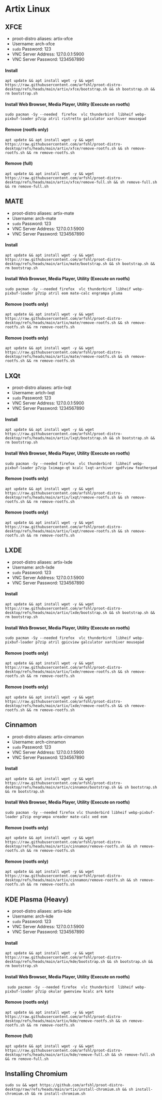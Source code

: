 # Artix Linux

## XFCE
- proot-distro aliases: artix-xfce
- Username: arch-xfce
- `sudo` Password: 123
- VNC Server Address: 127.0.0.1:5900
- VNC Server Password: 1234567890


#### Install
    apt update && apt install wget -y && wget https://raw.githubusercontent.com/arfshl/proot-distro-desktop/refs/heads/main/artix/xfce/bootstrap.sh && sh bootstrap.sh && rm bootstrap.sh

#### Install Web Browser, Media Player, Utility (Execute on rootfs)
    sudo pacman -Sy --needed  firefox  vlc thunderbird  libheif webp-pixbuf-loader p7zip atril ristretto galculator xarchiver mousepad 

#### Remove (rootfs only)
    apt update && apt install wget -y && wget https://raw.githubusercontent.com/arfshl/proot-distro-desktop/refs/heads/main/artix/xfce/remove-rootfs.sh && sh remove-rootfs.sh && rm remove-rootfs.sh
#### Remove (full)
    apt update && apt install wget -y && wget https://raw.githubusercontent.com/arfshl/proot-distro-desktop/refs/heads/main/artix/xfce/remove-full.sh && sh remove-full.sh && rm remove-full.sh    

## MATE
- proot-distro aliases: artix-mate
- Username: arch-mate
- `sudo` Password: 123
- VNC Server Address: 127.0.0.1:5900
- VNC Server Password: 1234567890


#### Install
    apt update && apt install wget -y && wget https://raw.githubusercontent.com/arfshl/proot-distro-desktop/refs/heads/main/artix/mate/bootstrap.sh && sh bootstrap.sh && rm bootstrap.sh

#### Install Web Browser, Media Player, Utility (Execute on rootfs)
    sudo pacman -Sy --needed firefox  vlc thunderbird  libheif webp-pixbuf-loader p7zip atril eom mate-calc engrampa pluma

#### Remove (rootfs only)
    apt update && apt install wget -y && wget https://raw.githubusercontent.com/arfshl/proot-distro-desktop/refs/heads/main/artix/mate/remove-rootfs.sh && sh remove-rootfs.sh && rm remove-rootfs.sh
#### Remove (rootfs only)
    apt update && apt install wget -y && wget https://raw.githubusercontent.com/arfshl/proot-distro-desktop/refs/heads/main/artix/mate/remove-rootfs.sh && sh remove-rootfs.sh && rm remove-rootfs.sh


## LXQt
- proot-distro aliases: artix-lxqt
- Username: artch-lxqt
- `sudo` Password: 123
- VNC Server Address: 127.0.0.1:5900
- VNC Server Password: 1234567890


#### Install
    apt update && apt install wget -y && wget https://raw.githubusercontent.com/arfshl/proot-distro-desktop/refs/heads/main/artix/lxqt/bootstrap.sh && sh bootstrap.sh && rm bootstrap.sh

#### Install Web Browser, Media Player, Utility (Execute on rootfs)
    sudo pacman -Sy --needed firefox  vlc thunderbird  libheif webp-pixbuf-loader p7zip lximage-qt kcalc lxqt-archiver qpdfview featherpad

#### Remove (rootfs only)
    apt update && apt install wget -y && wget https://raw.githubusercontent.com/arfshl/proot-distro-desktop/refs/heads/main/artix/lxqt/remove-rootfs.sh && sh remove-rootfs.sh && rm remove-rootfs.sh
#### Remove (rootfs only)
    apt update && apt install wget -y && wget https://raw.githubusercontent.com/arfshl/proot-distro-desktop/refs/heads/main/artix/lxqt/remove-rootfs.sh && sh remove-rootfs.sh && rm remove-rootfs.sh

    
## LXDE
- proot-distro aliases: artix-lxde
- Username: arch-lxde
- `sudo` Password: 123
- VNC Server Address: 127.0.0.1:5900
- VNC Server Password: 1234567890


#### Install
    apt update && apt install wget -y && wget https://raw.githubusercontent.com/arfshl/proot-distro-desktop/refs/heads/main/artix/lxde/bootstrap.sh && sh bootstrap.sh && rm bootstrap.sh

#### Install Web Browser, Media Player, Utility (Execute on rootfs)
    sudo pacman -Sy --needed firefox  vlc thunderbird  libheif webp-pixbuf-loader p7zip atril gpicview galculator xarchiver mousepad 

#### Remove (rootfs only)
    apt update && apt install wget -y && wget https://raw.githubusercontent.com/arfshl/proot-distro-desktop/refs/heads/main/artix/lxde/remove-rootfs.sh && sh remove-rootfs.sh && rm remove-rootfs.sh
#### Remove (rootfs only)
    apt update && apt install wget -y && wget https://raw.githubusercontent.com/arfshl/proot-distro-desktop/refs/heads/main/artix/lxde/remove-rootfs.sh && sh remove-rootfs.sh && rm remove-rootfs.sh

## Cinnamon
- proot-distro aliases: artix-cinnamon
- Username: arch-cinnamon
- `sudo` Password: 123
- VNC Server Address: 127.0.0.1:5900
- VNC Server Password: 1234567890


#### Install
    apt update && apt install wget -y && wget https://raw.githubusercontent.com/arfshl/proot-distro-desktop/refs/heads/main/artix/cinnamon/bootstrap.sh && sh bootstrap.sh && rm bootstrap.sh

#### Install Web Browser, Media Player, Utility (Execute on rootfs)
    sudo pacman -Sy --needed firefox vlc thunderbird libheif webp-pixbuf-loader p7zip engrampa xreader mate-calc xed eom

#### Remove (rootfs only)
    apt update && apt install wget -y && wget https://raw.githubusercontent.com/arfshl/proot-distro-desktop/refs/heads/main/artix/cinnamon/remove-rootfs.sh && sh remove-rootfs.sh && rm remove-rootfs.sh
#### Remove (rootfs only)
    apt update && apt install wget -y && wget https://raw.githubusercontent.com/arfshl/proot-distro-desktop/refs/heads/main/artix/cinnamon/remove-rootfs.sh && sh remove-rootfs.sh && rm remove-rootfs.sh

## KDE Plasma (Heavy)
- proot-distro aliases: artix-kde
- Username: arch-kde
- `sudo` Password: 123
- VNC Server Address: 127.0.0.1:5900
- VNC Server Password: 1234567890

#### Install
    apt update && apt install wget -y && wget https://raw.githubusercontent.com/arfshl/proot-distro-desktop/refs/heads/main/artix/kde/bootstrap.sh && sh bootstrap.sh && rm bootstrap.sh

#### Install Web Browser, Media Player, Utility (Execute on rootfs)
     sudo pacman -Sy --needed firefox  vlc thunderbird  libheif webp-pixbuf-loader p7zip okular gwenview kcalc ark kate
#### Remove (rootfs only)
    apt update && apt install wget -y && wget https://raw.githubusercontent.com/arfshl/proot-distro-desktop/refs/heads/main/artix/kde/remove-rootfs.sh && sh remove-rootfs.sh && rm remove-rootfs.sh
#### Remove (full)
    apt update && apt install wget -y && wget https://raw.githubusercontent.com/arfshl/proot-distro-desktop/refs/heads/main/artix/kde/remove-full.sh && sh remove-full.sh && rm remove-full.sh

## Installing Chromium
    sudo su && wget https://github.com/arfshl/proot-distro-desktop/raw/refs/heads/main/artix/install-chromium.sh && sh install-chromium.sh && rm install-chromium.sh
